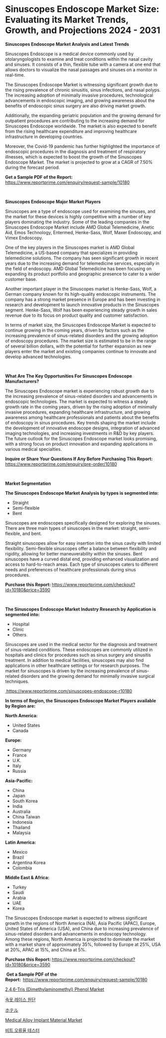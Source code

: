 <p><h1>Sinuscopes Endoscope Market Size: Evaluating its Market Trends, Growth, and Projections 2024 - 2031</h1></p><p><strong>Sinuscopes Endoscope Market Analysis and Latest Trends</strong></p>
<p><p>Sinuscopes Endoscope is a medical device commonly used by otolaryngologists to examine and treat conditions within the nasal cavity and sinuses. It consists of a thin, flexible tube with a camera at one end that allows doctors to visualize the nasal passages and sinuses on a monitor in real-time.</p><p>The Sinuscopes Endoscope Market is witnessing significant growth due to the rising prevalence of chronic sinusitis, sinus infections, and nasal polyps. The increasing adoption of minimally invasive procedures, technological advancements in endoscopic imaging, and growing awareness about the benefits of endoscopic sinus surgery are also driving market growth.</p><p>Additionally, the expanding geriatric population and the growing demand for outpatient procedures are contributing to the increasing demand for Sinuscopes Endoscope worldwide. The market is also expected to benefit from the rising healthcare expenditure and improving healthcare infrastructure in developing countries.</p><p>Moreover, the Covid-19 pandemic has further highlighted the importance of endoscopic procedures in the diagnosis and treatment of respiratory illnesses, which is expected to boost the growth of the Sinuscopes Endoscope Market. The market is projected to grow at a CAGR of 7.50% during the forecast period.</p></p>
<p><strong>Get a Sample PDF of the Report:&nbsp;</strong> <a href="https://www.reportprime.com/enquiry/request-sample/10180">https://www.reportprime.com/enquiry/request-sample/10180</a></p>
<p>&nbsp;</p>
<p><strong>Sinuscopes Endoscope Major Market Players</strong></p>
<p><p>Sinuscopes are a type of endoscope used for examining the sinuses, and the market for these devices is highly competitive with a number of key players dominating the industry. Some of the leading companies in the Sinuscopes Endoscope Market include AMD Global Telemedicine, Anetic Aid, Emos Technology, Entermed, Henke-Sass, Wolf, Maxer Endoscopy, and Vimex Endoscopy.</p><p>One of the key players in the Sinuscopes market is AMD Global Telemedicine, a US-based company that specializes in providing telemedicine solutions. The company has seen significant growth in recent years due to the increasing demand for telemedicine services, especially in the field of endoscopy. AMD Global Telemedicine has been focusing on expanding its product portfolio and geographic presence to cater to a wider customer base.</p><p>Another important player in the Sinuscopes market is Henke-Sass, Wolf, a German company known for its high-quality endoscopic instruments. The company has a strong market presence in Europe and has been investing in research and development to launch innovative products in the Sinuscopes segment. Henke-Sass, Wolf has been experiencing steady growth in sales revenue due to its focus on product quality and customer satisfaction.</p><p>In terms of market size, the Sinuscopes Endoscope Market is expected to continue growing in the coming years, driven by factors such as the increasing prevalence of sinus-related disorders and the growing adoption of endoscopy procedures. The market size is estimated to be in the range of several billion dollars, with the potential for further expansion as new players enter the market and existing companies continue to innovate and develop advanced technologies.</p></p>
<p>&nbsp;</p>
<p><strong>What Are The Key Opportunities For Sinuscopes Endoscope Manufacturers?</strong></p>
<p><p>The Sinuscopes Endoscope market is experiencing robust growth due to the increasing prevalence of sinus-related disorders and advancements in endoscopic technologies. The market is expected to witness a steady growth rate in the coming years, driven by the rising adoption of minimally invasive procedures, expanding healthcare infrastructure, and growing awareness among healthcare professionals and patients about the benefits of endoscopy in sinus procedures. Key trends shaping the market include the development of innovative endoscope designs, integration of advanced imaging technologies, and increasing investments in R&D by key players. The future outlook for the Sinuscopes Endoscope market looks promising, with a strong focus on product innovation and expanding applications in various medical specialties.</p></p>
<p><strong>Inquire or Share Your Questions If Any Before Purchasing This Report:</strong> <a href="https://www.reportprime.com/enquiry/pre-order/10180">https://www.reportprime.com/enquiry/pre-order/10180</a></p>
<p>&nbsp;</p>
<p><strong>Market Segmentation</strong></p>
<p><strong>The Sinuscopes Endoscope Market Analysis by types is segmented into:</strong></p>
<p><ul><li>Straight</li><li>Semi-flexible</li><li>Bent</li></ul></p>
<p><p>Sinuscopes are endoscopes specifically designed for exploring the sinuses. There are three main types of sinuscopes in the market: straight, semi-flexible, and bent. </p><p>Straight sinuscopes allow for easy insertion into the sinus cavity with limited flexibility. Semi-flexible sinuscopes offer a balance between flexibility and rigidity, allowing for better maneuverability within the sinuses. Bent sinuscopes have a curved distal end, providing enhanced visualization and access to hard-to-reach areas. Each type of sinuscopes caters to different needs and preferences of healthcare professionals during sinus procedures.</p></p>
<p><strong>Purchase this Report:&nbsp;</strong><a href="https://www.reportprime.com/checkout?id=10180&price=3590">https://www.reportprime.com/checkout?id=10180&price=3590</a></p>
<p>&nbsp;</p>
<p><strong>The Sinuscopes Endoscope Market Industry Research by Application is segmented into:</strong></p>
<p><ul><li>Hospital</li><li>Clinic</li><li>Others</li></ul></p>
<p><p>Sinuscopes are used in the medical sector for the diagnosis and treatment of sinus-related conditions. These endoscopes are commonly utilized in hospitals and clinics for procedures such as sinus surgery and sinusitis treatment. In addition to medical facilities, sinuscopes may also find applications in other healthcare settings or for research purposes. The market for sinuscopes is driven by the increasing prevalence of sinus-related disorders and the growing demand for minimally invasive surgical techniques.</p></p>
<p><a href="https://www.reportprime.com/sinuscopes-endoscope-r10180">&nbsp;https://www.reportprime.com/sinuscopes-endoscope-r10180</a></p>
<p><strong>In terms of Region, the Sinuscopes Endoscope Market Players available by Region are:</strong></p>
<p>
    <p> <strong> North America: </strong>
        <ul>
            <li>United States</li>
            <li>Canada</li>
        </ul>
        </p> 
    <p> <strong> Europe: </strong>
        <ul>
            <li>Germany</li>
            <li>France</li>
            <li>U.K.</li>
            <li>Italy</li>
            <li>Russia</li>
        </ul>
        </p> 
    <p> <strong> Asia-Pacific: </strong>
        <ul>
            <li>China</li>
            <li>Japan</li>
            <li>South Korea</li>
            <li>India</li>
            <li>Australia</li>
            <li>China Taiwan</li>
            <li>Indonesia</li>
            <li>Thailand</li>
            <li>Malaysia</li>
        </ul>
        </p> 
    <p> <strong> Latin America: </strong>
        <ul>
            <li>Mexico</li>
            <li>Brazil</li>
            <li>Argentina Korea</li>
            <li>Colombia</li>
        </ul>
        </p> 
    <p> <strong> Middle East & Africa: </strong>
        <ul>
            <li>Turkey</li>
            <li>Saudi</li>
            <li>Arabia</li>
            <li>UAE</li>
            <li>Korea</li>
        </ul>
    </p>
    </p>
<p><p>The Sinuscopes Endoscope market is expected to witness significant growth in the regions of North America (NA), Asia Pacific (APAC), Europe, United States of America (USA), and China due to increasing prevalence of sinus-related disorders and advancements in endoscopy technology. Among these regions, North America is projected to dominate the market with a market share of approximately 35%, followed by Europe at 25%, USA at 20%, APAC at 15%, and China at 5%.</p></p>
<p><strong>Purchase this Report: </strong><a href="https://www.reportprime.com/checkout?id=10180&price=3590">https://www.reportprime.com/checkout?id=10180&price=3590</a></p>
<p>&nbsp;<strong>Get a Sample PDF of the Report:&nbsp;&nbsp;</strong><a href="https://www.reportprime.com/enquiry/request-sample/10180">https://www.reportprime.com/enquiry/request-sample/10180</a></p>
<p><strong></strong></p>
<p><p><a href="https://www.linkedin.com/pulse/global-246-tris-dimethylaminomethyl-phenol-market-product-type-zmj2e?trackingId=G0QRo86HxwiYcNGspUbiuw%3D%3D">2,4,6-Tris (Dimethylaminomethyl) Phenol Market</a></p><p><a href="https://medium.com/@mehereenadusoye/%EC%86%8D%EC%98%B7-%EB%A0%88%EC%9D%B4%EC%8A%A4-%EC%9B%90%EB%8B%A8-%EC%8B%9C%EC%9E%A5-%EA%B8%80%EB%A1%9C%EB%B2%8C-%EB%B0%8F-%EC%A7%80%EC%97%AD-%EB%B6%84%EC%84%9D-%EC%98%81%EC%97%AD-%EA%B5%AD%EA%B0%80-%EC%88%98%EC%A4%80%EC%9D%98-%EB%B6%84%EC%84%9D-%EB%B0%8F-%EA%B2%BD%EC%9F%81-%ED%92%8D%EA%B2%BD%EC%97%90-%EC%B4%88%EC%A0%90%EC%9D%84-%EB%A7%9E%EC%B6%98-%EB%B6%84%EC%84%9D-%EB%B0%8F-%EC%98%88%EC%B8%A1-2024-2031-71547fe42e3a">속옷 레이스 원단</a></p><p><a href="https://medium.com/@amberchain86/%E3%83%9B%E3%83%86%E3%83%AB%E5%B8%82%E5%A0%B4%E8%A6%8F%E6%A8%A1%E3%81%AF-%E5%B9%B4%E5%B9%B3%E5%9D%87%E6%88%90%E9%95%B7%E7%8E%8710-6-%E3%81%A7%E6%8B%A1%E5%A4%A7%E3%81%97%E3%81%A6%E3%81%8A%E3%82%8A-%E3%81%93%E3%81%AE%E3%83%AC%E3%83%9D%E3%83%BC%E3%83%88%E3%81%AF%E5%B8%82%E5%A0%B4%E3%82%BB%E3%82%B0%E3%83%A1%E3%83%B3%E3%83%86%E3%83%BC%E3%82%B7%E3%83%A7%E3%83%B3-%E6%88%90%E9%95%B7-%E3%81%8A%E3%82%88%E3%81%B32024%E5%B9%B4%E3%81%8B%E3%82%892031%E5%B9%B4%E3%81%BE%E3%81%A7%E3%81%AE%E4%BA%88%E6%B8%AC%E3%81%AB%E9%96%A2%E3%81%99%E3%82%8B%E5%88%86%E6%9E%90%E3%82%92%E3%82%AB%E3%83%90%E3%83%BC%E3%81%97%E3%81%A6%E3%81%84%E3%81%BE%E3%81%99-5d45ad87fb0c">ホテル</a></p><p><a href="https://github.com/Paul14Anderson63/Market-Research-Report-List-5/blob/main/medical-alloy-implant-material-market.md">Medical Alloy Implant Material Market</a></p><p><a href="https://github.com/berlianaparadilla48/Market-Research-Report-List-1/blob/main/6014899118358.md">비트 오류율 테스터</a></p></p>